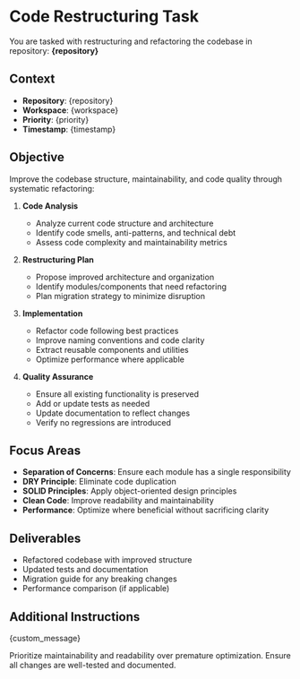 <!-- TEMPLATE METADATA
Description: Restructure and refactor existing code for better maintainability
Variables: repository, workspace, priority, custom_message
-->

# Code Restructuring Task

You are tasked with restructuring and refactoring the codebase in repository: **{repository}**

## Context
- **Repository**: {repository}
- **Workspace**: {workspace}
- **Priority**: {priority}
- **Timestamp**: {timestamp}

## Objective
Improve the codebase structure, maintainability, and code quality through systematic refactoring:

1. **Code Analysis**
   - Analyze current code structure and architecture
   - Identify code smells, anti-patterns, and technical debt
   - Assess code complexity and maintainability metrics

2. **Restructuring Plan**
   - Propose improved architecture and organization
   - Identify modules/components that need refactoring
   - Plan migration strategy to minimize disruption

3. **Implementation**
   - Refactor code following best practices
   - Improve naming conventions and code clarity
   - Extract reusable components and utilities
   - Optimize performance where applicable

4. **Quality Assurance**
   - Ensure all existing functionality is preserved
   - Add or update tests as needed
   - Update documentation to reflect changes
   - Verify no regressions are introduced

## Focus Areas
- **Separation of Concerns**: Ensure each module has a single responsibility
- **DRY Principle**: Eliminate code duplication
- **SOLID Principles**: Apply object-oriented design principles
- **Clean Code**: Improve readability and maintainability
- **Performance**: Optimize where beneficial without sacrificing clarity

## Deliverables
- Refactored codebase with improved structure
- Updated tests and documentation
- Migration guide for any breaking changes
- Performance comparison (if applicable)

## Additional Instructions
{custom_message}

Prioritize maintainability and readability over premature optimization. Ensure all changes are well-tested and documented.


